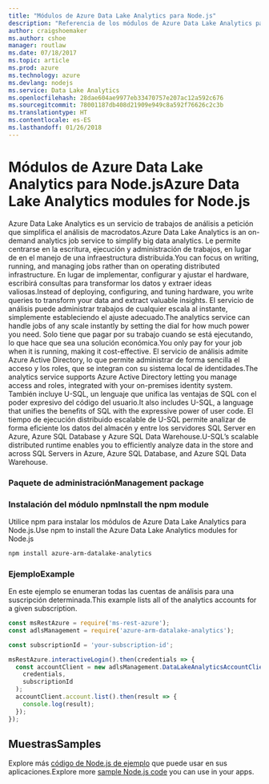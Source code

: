 ```yaml
---
title: "Módulos de Azure Data Lake Analytics para Node.js"
description: "Referencia de los módulos de Azure Data Lake Analytics para Node.js"
author: craigshoemaker
ms.author: cshoe
manager: routlaw
ms.date: 07/18/2017
ms.topic: article
ms.prod: azure
ms.technology: azure
ms.devlang: nodejs
ms.service: Data Lake Analytics
ms.openlocfilehash: 28dae604ae9977eb33470757e207ac12a592c676
ms.sourcegitcommit: 78001187db408d21909e949c8a592f76626c2c3b
ms.translationtype: HT
ms.contentlocale: es-ES
ms.lasthandoff: 01/26/2018
---
```

# <a name="azure-data-lake-analytics-modules-for-nodejs"></a><span data-ttu-id="fc8f7-103">Módulos de Azure Data Lake Analytics para Node.js</span><span class="sxs-lookup"><span data-stu-id="fc8f7-103">Azure Data Lake Analytics modules for Node.js</span></span>

<span data-ttu-id="fc8f7-104">Azure Data Lake Analytics es un servicio de trabajos de análisis a petición que simplifica el análisis de macrodatos.</span><span class="sxs-lookup"><span data-stu-id="fc8f7-104">Azure Data Lake Analytics is an on-demand analytics job service to simplify big data analytics.</span></span> <span data-ttu-id="fc8f7-105">Le permite centrarse en la escritura, ejecución y administración de trabajos, en lugar de en el manejo de una infraestructura distribuida.</span><span class="sxs-lookup"><span data-stu-id="fc8f7-105">You can focus on writing, running, and managing jobs rather than on operating distributed infrastructure.</span></span> <span data-ttu-id="fc8f7-106">En lugar de implementar, configurar y ajustar el hardware, escribirá consultas para transformar los datos y extraer ideas valiosas.</span><span class="sxs-lookup"><span data-stu-id="fc8f7-106">Instead of deploying, configuring, and tuning hardware, you write queries to transform your data and extract valuable insights.</span></span> <span data-ttu-id="fc8f7-107">El servicio de análisis puede administrar trabajos de cualquier escala al instante, simplemente estableciendo el ajuste adecuado.</span><span class="sxs-lookup"><span data-stu-id="fc8f7-107">The analytics service can handle jobs of any scale instantly by setting the dial for how much power you need.</span></span> <span data-ttu-id="fc8f7-108">Solo tiene que pagar por su trabajo cuando se está ejecutando, lo que hace que sea una solución económica.</span><span class="sxs-lookup"><span data-stu-id="fc8f7-108">You only pay for your job when it is running, making it cost-effective.</span></span> <span data-ttu-id="fc8f7-109">El servicio de análisis admite Azure Active Directory, lo que permite administrar de forma sencilla el acceso y los roles, que se integran con su sistema local de identidades.</span><span class="sxs-lookup"><span data-stu-id="fc8f7-109">The analytics service supports Azure Active Directory letting you manage access and roles, integrated with your on-premises identity system.</span></span> <span data-ttu-id="fc8f7-110">También incluye U-SQL, un lenguaje que unifica las ventajas de SQL con el poder expresivo del código del usuario.</span><span class="sxs-lookup"><span data-stu-id="fc8f7-110">It also includes U-SQL, a language that unifies the benefits of SQL with the expressive power of user code.</span></span> <span data-ttu-id="fc8f7-111">El tiempo de ejecución distribuido escalable de U-SQL permite analizar de forma eficiente los datos del almacén y entre los servidores SQL Server en Azure, Azure SQL Database y Azure SQL Data Warehouse.</span><span class="sxs-lookup"><span data-stu-id="fc8f7-111">U-SQL’s scalable distributed runtime enables you to efficiently analyze data in the store and across SQL Servers in Azure, Azure SQL Database, and Azure SQL Data Warehouse.</span></span>

### <a name="management-package"></a><span data-ttu-id="fc8f7-112">Paquete de administración</span><span class="sxs-lookup"><span data-stu-id="fc8f7-112">Management package</span></span>

### <a name="install-the-npm-module"></a><span data-ttu-id="fc8f7-113">Instalación del módulo npm</span><span class="sxs-lookup"><span data-stu-id="fc8f7-113">Install the npm module</span></span>

<span data-ttu-id="fc8f7-114">Utilice npm para instalar los módulos de Azure Data Lake Analytics para Node.js.</span><span class="sxs-lookup"><span data-stu-id="fc8f7-114">Use npm to install the Azure Data Lake Analytics modules for Node.js</span></span>

```bash
npm install azure-arm-datalake-analytics
```

### <a name="example"></a><span data-ttu-id="fc8f7-115">Ejemplo</span><span class="sxs-lookup"><span data-stu-id="fc8f7-115">Example</span></span>

<span data-ttu-id="fc8f7-116">En este ejemplo se enumeran todas las cuentas de análisis para una suscripción determinada.</span><span class="sxs-lookup"><span data-stu-id="fc8f7-116">This example lists all of the analytics accounts for a given subscription.</span></span>

```javascript
const msRestAzure = require('ms-rest-azure');
const adlsManagement = require('azure-arm-datalake-analytics');

const subscriptionId = 'your-subscription-id';

msRestAzure.interactiveLogin().then(credentials => {
  const accountClient = new adlsManagement.DataLakeAnalyticsAccountClient(
    credentials,
    subscriptionId
  );
  accountClient.account.list().then(result => {
    console.log(result);
  });
});
```

## <a name="samples"></a><span data-ttu-id="fc8f7-117">Muestras</span><span class="sxs-lookup"><span data-stu-id="fc8f7-117">Samples</span></span>

<span data-ttu-id="fc8f7-118">Explore más [código de Node.js de ejemplo](https://azure.microsoft.com/resources/samples/?platform=nodejs) que puede usar en sus aplicaciones.</span><span class="sxs-lookup"><span data-stu-id="fc8f7-118">Explore more [sample Node.js code](https://azure.microsoft.com/resources/samples/?platform=nodejs) you can use in your apps.</span></span>
